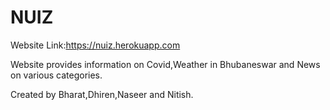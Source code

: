 # NUIZ

Website Link:https://nuiz.herokuapp.com

Website provides information on Covid,Weather in Bhubaneswar and News on various categories.

Created by Bharat,Dhiren,Naseer and Nitish.


